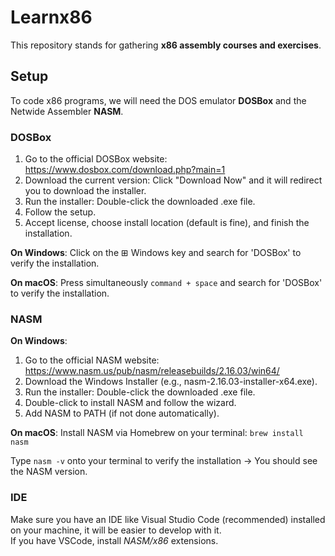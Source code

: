 # Learnx86
This repository stands for gathering **x86 assembly courses and exercises**.

## Setup

To code x86 programs, we will need the DOS emulator **DOSBox** and the Netwide Assembler **NASM**.

### DOSBox

1. Go to the official DOSBox website: https://www.dosbox.com/download.php?main=1
2. Download the current version: Click "Download Now" and it will redirect you to download the installer.
3. Run the installer: Double-click the downloaded .exe file.
4. Follow the setup.
5. Accept license, choose install location (default is fine), and finish the installation.

**On Windows**: Click on the ⊞ Windows key and search for 'DOSBox' to verify the installation.

**On macOS**: Press simultaneously `command + space` and search for 'DOSBox' to verify the installation.

### NASM

**On Windows**:
1. Go to the official NASM website: https://www.nasm.us/pub/nasm/releasebuilds/2.16.03/win64/
2. Download the Windows Installer (e.g., nasm-2.16.03-installer-x64.exe).
3. Run the installer: Double-click the downloaded .exe file.
4. Double-click to install NASM and follow the wizard.
5. Add NASM to PATH (if not done automatically).

**On macOS**: Install NASM via Homebrew on your terminal: `brew install nasm`

Type `nasm -v` onto your terminal to verify the installation → You should see the NASM version.

### IDE

Make sure you have an IDE like Visual Studio Code (recommended) installed on your machine, it will be easier to develop with it.<br>
If you have VSCode, install _NASM/x86_ extensions.
